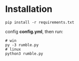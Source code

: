 # Installation 

```
pip install -r requirements.txt
```
config **config.yml**, then run:
```shell
# win
py -3 rumble.py
# linux
python3 rumble.py
```
